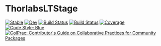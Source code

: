 # ThorlabsLTStage

[![Stable](https://img.shields.io/badge/docs-stable-blue.svg)](https://mofii.github.io/ThorlabsLTStage.jl/stable)
[![Dev](https://img.shields.io/badge/docs-dev-blue.svg)](https://mofii.github.io/ThorlabsLTStage.jl/dev)
[![Build Status](https://github.com/mofii/ThorlabsLTStage.jl/workflows/CI/badge.svg)](https://github.com/mofii/ThorlabsLTStage.jl/actions)
[![Build Status](https://travis-ci.com/mofii/ThorlabsLTStage.jl.svg?branch=master)](https://travis-ci.com/mofii/ThorlabsLTStage.jl)
[![Coverage](https://codecov.io/gh/mofii/ThorlabsLTStage.jl/branch/master/graph/badge.svg)](https://codecov.io/gh/mofii/ThorlabsLTStage.jl)
[![Code Style: Blue](https://img.shields.io/badge/code%20style-blue-4495d1.svg)](https://github.com/invenia/BlueStyle)
[![ColPrac: Contributor's Guide on Collaborative Practices for Community Packages](https://img.shields.io/badge/ColPrac-Contributor's%20Guide-blueviolet)](https://github.com/SciML/ColPrac)
